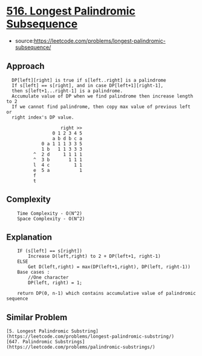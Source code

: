 # [516. Longest Palindromic Subsequence](https://leetcode.com/problems/longest-palindromic-subsequence/)

- source:https://leetcode.com/problems/longest-palindromic-subsequence/

## Approach
```
  DP[left][right] is true if s[left..right] is a palindrome
  If s[left] == s[right], and in case DP[left+1][right-1],
  then s[left+1...right-1] is a palindrome.
  Accumulate value of DP when we find palindrome then increase length to 2
  If we cannot find palindrome, then copy max value of previous left or
  right index's DP value.

                    right >>
                 0 1 2 3 4 5
                 a b d b c a
             0 a 1 1 1 3 3 5
             1 b   1 1 3 3 3
          ^  2 d     1 1 1 1
          ^  3 b       1 1 1
          l  4 c         1 1
          e  5 a           1
          f
          t
```

## Complexity
```
    Time Complexity - O(N^2)
    Space Complexity - O(N^2)
```
## Explanation
```
    IF (s[left] == s[right])
        Increase D(left,right) to 2 + DP(left+1, right-1)
    ELSE
        Get D(left,right) = max(DP(left+1,right), DP(left, right-1))
    Base cases :
        //One character
        DP(left, right) = 1;

    return DP(0, n-1) which contains accumulative value of palindromic sequence
```
## Similar Problem
```
[5. Longest Palindromic Substring](https://leetcode.com/problems/longest-palindromic-substring/)
[647. Palindromic Substrings](https://leetcode.com/problems/palindromic-substrings/)
```

